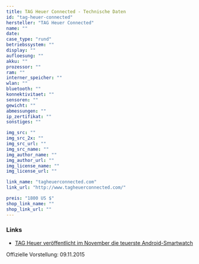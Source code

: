 ```yaml
---
title: TAG Heuer Connected - Technische Daten
id: "tag-heuer-connected"
hersteller: "TAG Heuer Connected"
name: ""
date: 
case_type: "rund"
betriebssystem: ""
display: ""
aufloesung: ""
akku: ""
prozessor: ""
ram: ""
interner_speicher: ""
wlan: ""
bluetooth: ""
konnektivitaet: ""
sensoren: ""
gewicht: ""
abmessungen: ""
ip_zertifikat: ""
sonstiges: ""

img_src: ""
img_src_2x: ""
img_src_url: ""
img_src_name: ""
img_author_name: ""
img_author_url: ""
img_license_name: ""
img_license_url: ""

link_name: "tagheuerconnected.com"
link_url: "http://www.tagheuerconnected.com/"

preis: "1800 US $"
shop_link_name: ""
shop_link_url: ""
---
```


### Links
* [TAG Heuer veröffentlicht im November die teuerste Android-Smartwatch](https://curved.de/news/tag-heuer-veroeffentlicht-im-november-die-teuerste-android-smartwatch-306555)

Offizielle Vorstellung: 09.11.2015
